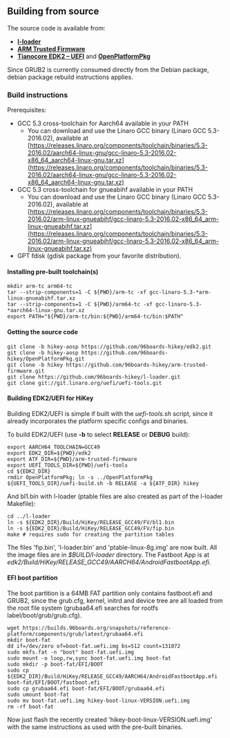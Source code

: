 ## Building from source

The source code is available from:
- [**l-loader**](https://github.com/96boards-hikey/l-loader)
- [**ARM Trusted Firmware**](https://github.com/96boards-hikey/arm-trusted-firmware)
- [**Tianocore EDK2 – UEFI**](https://github.com/96boards-hikey/edk2) and [**OpenPlatformPkg**](https://github.com/96boards-hikey/OpenPlatformPkg)

Since GRUB2 is currently consumed directly from the Debian package, debian package rebuild instructions applies.

### Build instructions

Prerequisites:
- GCC 5.3 cross-toolchain for Aarch64 available in your PATH
   - You can download and use the Linaro GCC binary (Linaro GCC 5.3-2016.02), available at [https://releases.linaro.org/components/toolchain/binaries/5.3-2016.02/aarch64-linux-gnu/gcc-linaro-5.3-2016.02-x86_64_aarch64-linux-gnu.tar.xz](https://releases.linaro.org/components/toolchain/binaries/5.3-2016.02/aarch64-linux-gnu/gcc-linaro-5.3-2016.02-x86_64_aarch64-linux-gnu.tar.xz)
- GCC 5.3 cross-toolchain for gnueabihf available in your PATH
   - You can download and use the Linaro GCC binary (Linaro GCC 5.3-2016.02), available at [https://releases.linaro.org/components/toolchain/binaries/5.3-2016.02/arm-linux-gnueabihf/gcc-linaro-5.3-2016.02-x86_64_arm-linux-gnueabihf.tar.xz](https://releases.linaro.org/components/toolchain/binaries/5.3-2016.02/arm-linux-gnueabihf/gcc-linaro-5.3-2016.02-x86_64_arm-linux-gnueabihf.tar.xz)
- GPT fdisk (gdisk package from your favorite distribution).

#### Installing pre-built toolchain(s)

```shell
mkdir arm-tc arm64-tc
tar --strip-components=1 -C ${PWD}/arm-tc -xf gcc-linaro-5.3-*arm-linux-gnueabihf.tar.xz
tar --strip-components=1 -C ${PWD}/arm64-tc -xf gcc-linaro-5.3-*aarch64-linux-gnu.tar.xz
export PATH="${PWD}/arm-tc/bin:${PWD}/arm64-tc/bin:$PATH"
```

#### Getting the source code

```shell
git clone -b hikey-aosp https://github.com/96boards-hikey/edk2.git
git clone -b hikey-aosp https://github.com/96boards-hikey/OpenPlatformPkg.git
git clone -b hikey https://github.com/96boards-hikey/arm-trusted-firmware.git
git clone https://github.com/96boards-hikey/l-loader.git
git clone git://git.linaro.org/uefi/uefi-tools.git
```

#### Building EDK2/UEFI for HiKey

Building EDK2/UEFI is simple if built with the _uefi-tools.sh_ script, since it already incorporates the platform specific configs and binaries.

To build EDK2/UEFI (use **-b** to select **RELEASE** or **DEBUG** build):

```shell
export AARCH64_TOOLCHAIN=GCC49
export EDK2_DIR=${PWD}/edk2
export ATF_DIR=${PWD}/arm-trusted-firmware
export UEFI_TOOLS_DIR=${PWD}/uefi-tools
cd ${EDK2_DIR}
rmdir OpenPlatformPkg; ln -s ../OpenPlatformPkg
${UEFI_TOOLS_DIR}/uefi-build.sh -b RELEASE -a ${ATF_DIR} hikey
```

And bl1.bin with l-loader (ptable files are also created as part of the l-loader Makefile):

```shell
cd ../l-loader
ln -s ${EDK2_DIR}/Build/HiKey/RELEASE_GCC49/FV/bl1.bin
ln -s ${EDK2_DIR}/Build/HiKey/RELEASE_GCC49/FV/fip.bin
make # requires sudo for creating the partition tables
```

The files 'fip.bin', 'l-loader.bin' and 'ptable-linux-8g.img' are now built. All the image files are in _$BUILD/l-loader_ directory. The Fastboot App is at _edk2/Build/HiKey/RELEASE_GCC49/AARCH64/AndroidFastbootApp.efi_.

#### EFI boot partition

The boot partition is a 64MB FAT partition only contains fastboot.efi and GRUB2, since the grub.cfg, kernel, initrd and device tree are all loaded from the root file system (grubaa64.efi searches for rootfs label/boot/grub/grub.cfg).

```shell
wget https://builds.96boards.org/snapshots/reference-platform/components/grub/latest/grubaa64.efi
mkdir boot-fat
dd if=/dev/zero of=boot-fat.uefi.img bs=512 count=131072
sudo mkfs.fat -n "boot" boot-fat.uefi.img
sudo mount -o loop,rw,sync boot-fat.uefi.img boot-fat
sudo mkdir -p boot-fat/EFI/BOOT
sudo cp ${EDK2_DIR}/Build/HiKey/RELEASE_GCC49/AARCH64/AndroidFastbootApp.efi boot-fat/EFI/BOOT/fastboot.efi
sudo cp grubaa64.efi boot-fat/EFI/BOOT/grubaa64.efi
sudo umount boot-fat
sudo mv boot-fat.uefi.img hikey-boot-linux-VERSION.uefi.img
rm -rf boot-fat
```

Now just flash the recently created 'hikey-boot-linux-VERSION.uefi.img' with the same instructions as used with the pre-built binaries.
